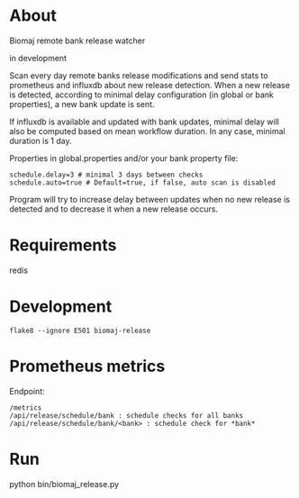 # About

Biomaj remote bank release watcher

in development

Scan every day remote banks release modifications and send stats to prometheus and influxdb about new release detection.
When a new release is detected, according to minimal delay configuration (in global or bank properties), a new bank update is sent.

If influxdb is available and updated with bank updates, minimal delay will also be computed based on mean workflow duration. In any case, minimal duration is 1 day.

Properties in global.properties and/or your bank property file:

    schedule.delay=3 # minimal 3 days between checks
    schedule.auto=true # Default=true, if false, auto scan is disabled

Program will try to increase delay between updates when no new release is detected and to decrease it when a new release occurs.


# Requirements

redis

# Development

    flake8 --ignore E501 biomaj-release

# Prometheus metrics

Endpoint:

    /metrics
    /api/release/schedule/bank : schedule checks for all banks
    /api/release/schedule/bank/<bank> : schedule check for *bank*


# Run

python bin/biomaj_release.py
